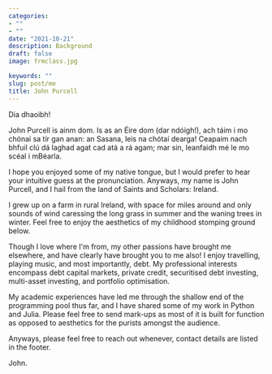 ```yaml
---
categories:  
- ""    
- ""
date: "2021-10-21"
description: Background 
draft: false
image: frmclass.jpg 

keywords: ""
slug: post/me
title: John Purcell
---
```


Dia dhaoibh! 

John Purcell is ainm dom. Is as an Éire dom (dar ndóigh!), ach táim i mo chónaí sa tír gan anan: an Sasana, leis na chótaí dearga! Ceapaim nach bhfuil clú dá laghad agat cad atá a rá agam; mar sin, leanfaidh mé le mo scéal i mBéarla.

I hope you enjoyed some of my native tongue, but I would prefer to hear your intuitive guess at the pronunciation. Anyways, my name is John Purcell, and I hail from the land of Saints and Scholars: Ireland. 

I grew up on a farm in rural Ireland, with space for miles around and only sounds of wind caressing the long grass in summer and the waning trees in winter. Feel free to enjoy the aesthetics of my childhood stomping ground below.

Though I love where I'm from, my other passions have brought me elsewhere, and have clearly have brought you to me also! I enjoy travelling, playing music, and most importantly, debt. My professional interests encompass debt capital markets, private credit, securitised debt investing, multi-asset investing, and portfolio optimisation.

My academic experiences have led me through the shallow end of the programming pool thus far, and I have shared some of my work in Python and Julia. Please feel free to send mark-ups as most of it is built for function as opposed to aesthetics for the purists amongst the audience.

Anyways, please feel free to reach out whenever, contact details are listed in the footer.

John.